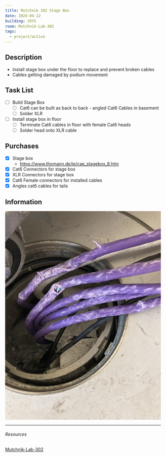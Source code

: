 ```yaml
---
title: Mutchnik 302 Stage Box
date: 2024-04-12
building: 26YS
room: Mutchnik-Lab-302
tags:
  - project/active
---
```


## Description

- Install stage box under the floor to replace and prevent broken cables
- Cables getting damaged by podium movement

## Task List

- [ ] Build Stage Box
	- [ ] Cat6 can be built as back to back - angled Cat6 Cables in basement
	- [ ] Solder XLR
- [ ] Install stage box in floor
	- [ ] Terminate Cat6 cables in floor with female Cat6 heads
	- [ ] Solder head onto XLR cable

## Purchases
- [x] Stage box
	- https://www.thomann.de/ie/cae_stagebox_8.htm
- [x] Cat6 Connectors for stage box
- [x] XLR Connectors for stage box
- [x] Cat6 Female connectors for installed cables
- [x] Angles cat6 cables for tails

## Information

![ | 300](../04-Archive/Attachments/mutchnik-cable-damage.jpg)


---
###### Resources
[Mutchnik-Lab-302](../03-Resources/Rooms/Mutchnik-Lab-302.md)